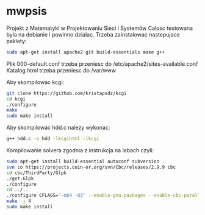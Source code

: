 # mwpsis
Projekt z Matematyki w Projektowaniu Sieci i Systemów
Calosc testowana byla na debianie i powinno dzialac.
Trzeba zainstalowac nastepujace pakiety:
```bash
sudo apt-get install apache2 git build-essentials make g++
```
Plik 000-default.conf trzeba przeniesc do /etc/apache2/sites-available.conf
Katalog html trzeba przeniesc do /var/www

Aby skompilowac kcgi:
```bash
git clone https://github.com/kristapsdz/kcgi
cd kcgi
./configure
make
sudo make install
```

Aby skompilowac hdd.c nalezy wykonac:
```bash
g++ hdd.c -o hdd -lkcgihtml -lkcgi
```

Kompilowanie solvera zgodnia z instrukcja na labach czyli:
```bash
sudo apt-get install build-essential autoconf subversion
svn co https://projects.coin-or.org/svn/Cbc/releases/2.9.9 cbc
cd cbc/ThirdParty/Glpk
./get.Glpk
./configure
cd ../..
./configure CFLAGS='-m64 -O3' --enable-gnu-packages --enable-cbc-parallel --enable-debug -C --prefix=/usr/local
make -j 4
sudo make install
```
